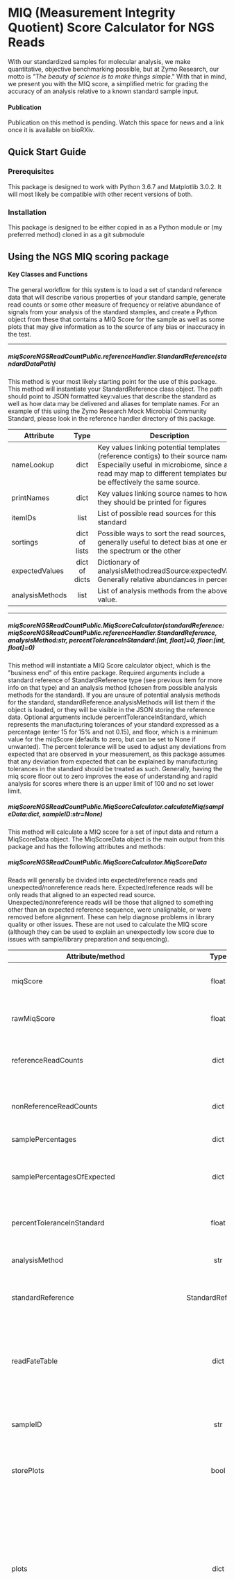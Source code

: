 # MIQ (Measurement Integrity Quotient) Score Calculator for NGS Reads

With our standardized samples for molecular analysis, we make quantitative, objective benchmarking possible, but at Zymo Research, our motto is *"The beauty of science is to make things simple*."  With that in mind, we present you with the MIQ score, a simplified metric for grading the accuracy of an analysis relative to a known standard sample input.

#### Publication
Publication on this method is pending.  Watch this space for news and a link once it is available on bioRXiv.

## Quick Start Guide

### Prerequisites

This package is designed to work with Python 3.6.7 and Matplotlib 3.0.2.  It will most likely be compatible with other recent versions of both.


### Installation

This package is designed to be either copied in as a Python module or (my preferred method) cloned in as a git submodule

## Using the NGS MIQ scoring package

#### Key Classes and Functions

The general workflow for this system is to load a set of standard reference data that will describe various properties of your standard sample, generate read counts or some other measure of frequency or relative abundance of signals from your analysis of the standard stamples, and create a Python object from these that contains a MIQ Score for the sample as well as some plots that may give information as to the source of any bias or inaccuracy in the test.

----------
##### miqScoreNGSReadCountPublic.referenceHandler.StandardReference(standardDataPath)
This method is your most likely starting point for the use of this package.  This method will instantiate your StandardReference class object.  The path should point to JSON formatted key:values that describe the standard as well as how data may be delivered and aliases for template names.  For an example of this using the Zymo Research Mock Microbial Community Standard, please look in the reference handler directory of this package.

| Attribute        | Type             | Description |
| --------------- |:--------------:|-------------|
nameLookup | dict | Key values linking potential templates (reference contigs) to their source name. Especially useful in microbiome, since a read may map to different templates but still be effectively the same source.
printNames | dict | Key values linking source names to how they should be printed for figures
itemIDs | list | List of possible read sources for this standard
sortings | dict of lists | Possible ways to sort the read sources, generally useful to detect bias at one end of the spectrum or the other
expectedValues | dict of dicts | Dictionary of analysisMethod:readSource:expectedValue.  Generally relative abundances in percent.
analysisMethods | list | List of analysis methods from the above value.

--------
##### miqScoreNGSReadCountPublic.MiqScoreCalculator(standardReference: *miqScoreNGSReadCountPublic.referenceHandler.StandardReference*, analysisMethod:*str*, percentToleranceInStandard:*[int, float]=0*, floor:*[int, float]=0*)
This method will instantiate a MIQ Score calculator object, which is the "business end" of this entire package.  Required arguments include a standard reference of StandardReference type (see previous item for more info on that type) and an analysis method (chosen from possible analysis methods for the standard).  If you are unsure of potential analysis methods for the standard, standardReference.analysisMethods will list them if the object is loaded, or they will be visible in the JSON storing the reference data.  Optional arguments include percentToleranceInStandard, which represents the manufacturing tolerances of your standard expressed as a percentage (enter 15 for 15% and not 0.15), and floor, which is a minimum value for the miqScore (defaults to zero, but can be set to None if unwanted).  The percent tolerance will be used to adjust any deviations from expected that are observed in your measurement, as this package assumes that any deviation from expected that can be explained by manufacturing tolerances in the standard should be treated as such.  Generally, having the miq score floor out to zero improves the ease of understanding and rapid analysis for scores where there is an upper limit of 100 and no set lower limit.

##### miqScoreNGSReadCountPublic.MiqScoreCalculator.calculateMiq(sampleData:*dict*, sampleID:str=*None*)
This method will calculate a MIQ score for a set of input data and return a MiqScoreData object.  The MiqScoreData object is the main output from this package and has the following attributes and methods:

##### miqScoreNGSReadCountPublic.MiqScoreCalculator.MiqScoreData
Reads will generally be divided into expected/reference reads and unexpected/nonreference reads here.  Expected/reference reads will be only reads that aligned to an expected read source.  Unexpected/nonreference reads will be those that aligned to something other than an expected reference sequence, were unalignable, or were removed before alignment.  These can help diagnose problems in library quality or other issues.  These are not used to calculate the MIQ score (although they can be used to explain an unexpectedly low score due to issues with sample/library preparation and sequencing).

| Attribute/method        | Type             | Description |
| --------------- |:--------------:|-------------|
miqScore | float | The MIQ score, which may be floored if a floor value was set when calculating
rawMiqScore | float | The MIQ score without any floor.  Will be equivalent to miqScore if no floor was set
referenceReadCounts | dict | Key values of reads from expected sources:count. Keys will be their unique identifier from the StandardReference object
nonReferenceReadCounts	|	dict	|	Dictionary with all nonreference/unexpected read counts and counts of any reads removed prior to alignment
samplePercentages	|	dict	|	Relative abundances of each reference read
samplePercentagesOfExpected	|	dict	|	Abundances of each reference read type relative to expected (*ie*. 100 means that the count seen was **exactly** what was expected)
percentToleranceInStandard	|	float	|	Directly stored from the MiqScoreCalculator object that created it for tracibility
analysisMethod	|	str	|	Directly stored from the MiqScoreCalculator object that created it for tracibility
standardReference	|	StandardReference	|	Directly stored from the MiqScoreCalculator object that created it for tracibility
readFateTable	|	dict	|	This table will be similar to nonReferenceReadCounts except that it will contain an additional group called "Reference" that has a count of all reads that ultimately aligned to an expected reference sequence.
sampleID	|	str	|	Directly stored from the MiqScoreCalculator object that created it for tracibility
storePlots	|	bool	|	If set to false, plots will be regenerated each time the plot creation method is called, otherwise they will be stored (see below for how)
plots	|	dict	|	Dictionary used to store plots.  Plots are all stored as base64-encoded PNG files (although other formats can be specified when calling the plot creation method).  Keys will be plot names or groups of plots. Values will either be the base64 string of the plot file or, if is a group of plots (such as radar plots), a dictionary of plotName:plotData in base64.
makeReadFateChart(format:*str="png"*, forceRedraw:*bool=False*, readFatePrintNames:*dict=None*)	|	str (base64)	|	Generates a pie chart describing the fate of all reads that entered the analysis from the read fate table.  Expected reads will be grouped as "Reference."  *format* should denote a valid file saving format for matplotlib and defaults to PNG (although SVG is another very good option for vector format).  *forceRedraw* will cause the plot to be regenerated even if it has already been saved. *readFatePrintNames* can contain a dictionary where any read fate identifier in the read fate table with a key present will be changed to the corresponding value when generating a key for the figure.
makeRadarPlots(format:str="png", forceRedraw:bool=False)	|	dict of str:base64	|	Iterates over possible sorting methods for standard and generates radar plots to help with bias detection.  Output will be a dictionary of sortingMethod:base64 of plot.  This takes optional *format* and *forceRedraw* objects with the same behavior as *makeReadFateChart*.
makeCompositionBarPlot(goodExample:dict=None, badExample:dict=None)	|	str (base64)	|	Makes a composition bar plot that is typical of microbiome samples.  Can take in a good example of samplePercentages (in a dictionary) and a badExample likewise.
jsonOutput	|	str	|	Returns a string of JSON-formatted output to store a detailed report on the sample

-----

##### miqScoreNGSReadCountPublic.MiqScoreCalculator.generateReport(replacementTable:*dict*, template:*str*, sampleMiq:*MiqScoreData*, goodExampleMiq:*MiqScoreData*, badExampleMiq:*MiqScoreData*, readFatePrintNames:*dict=None*)
Reads will generally be divided into expected/reference reads and unexpected/nonreference reads here.  Expected/reference reads will be only reads that aligned to an expected read source.  Unexpected/nonreference reads will be those that aligned to something other than an expected reference sequence, were unalignable, or were removed before alignment.  These can help diagnose problems in library quality or other issues.  These are not used to calculate the MIQ score (although they can be used to explain an unexpectedly low score due to issues with sample/library preparation and sequencing).

| Attribute/method        | Type             | Description |
| --------------- |:--------------:|-------------|
replacementTable	|	dict	|	Dictionary of values to replace in the HTML template (value identifiers should be surrounded with two percent symbols for %%VALUE%%
template	|	str (HTML template)	|	HTML template with values to be replaced surrounded by double percents (see above)


## Contributing

We welcome and encourage contributions to this project from the scientific community and will happily accept and acknowledge input (and possibly provide some free kits as a thank you).  We aim to provide a positive and inclusive environment for contributors that is free of any harassment or excessively harsh criticism. Our Golden Rule: *Treat others as you would like to be treated*.

## Versioning

We use a modification of [Semantic Versioning](https://semvar.org) to identify our releases.

Release identifiers will be *major.minor.patch*

Major release: Newly required parameter or other change that is not entirely backwards compatible
Minor release: New optional parameter
Patch release: No changes to parameters

## Authors

- **Michael M. Weinstein** - *Project Lead, Programming and Design* - [michael-weinstein](https://github.com/michael-weinstein)
- **Aishani Prem** - *Testing, Design* - [AishaniPrem](https://github.com/AishaniPrem)
- **Mingda Jin** - *Testing, Code Review* - [jinmingda](https://github.com/jinmingda)
- **Shuiquan Tang** - *Design* - [shuiquantang](https://github.com/shuiquantang)
- **Jeffrey Bhasin** - *Design, Code Review* - [jeffbhasin](https://github.com/jeffbhasin)
- **Justin J. Lin**  - *Design* - [jjlinscientist](https://github.com/jjlinscientist)
- **Ryan Kemp**  - *Design* - [Zymo Research](https://www.zymoresearch.com)
- **Brian Janssen**  - *Design* - [Zymo Research](https://www.zymoresearch.com)
- **Christopher E. Mason** - *Guidance, Testing* - [Cornell University](https://research.cornell.edu/researchers/christopher-e-mason)

See also the list of [contributors](https://github.com/Zymo-Research/miqScoreNGSReadCountPublic/contributors) who participated in this project.

## License

This project is not currently licensed  it will likely be licensed under the GNU GPLv3 License - see the [LICENSE](LICENSE) file for details.
This license restricts the usage of this application for non-open sourced systems. Please contact the authors for questions related to relicensing of this software in non-open sourced systems.

## Acknowledgments

We would like to thank the following, without whom this would not have happened:
* The Python Foundation
* The staff at Zymo Research
* Our customers

---------------------------------------------------------------------------------------------------------------------

#### If you like this software, please let us know at info@zymoresearch.com.
#### Please support our continued development of free and open-source microbiomics applications by checking out the latest microbiomics offerings from [ZymoBIOMICS](https://www.zymoresearch.com/pages/zymobiomics-portfolio)


